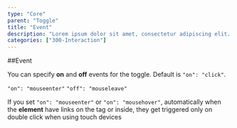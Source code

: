 ```yaml
---
type: "Core"
parent: "Toggle"
title: "Event"
description: "Lorem ipsum dolor sit amet, consectetur adipiscing elit. Nunc tempus laoreet leo sit amet iaculis."
categories: ["300-Interaction"]
---
```


##Event

You can specify **on** and **off** events for the toggle. Default is `"on": "click"`.

`"on": "mouseenter"` `"off": "mouseleave"`

<demo>
  <demovanilla src="inline/demo/toggle/event">
  </demovanilla>
</demo>

If you set `"on": "mouseenter"` or `"on": "mousehover"`, automatically when the **element** have links on the tag or inside, they get triggered only on double click when using touch devices

<demo>
  <demovanilla src="inline/demo/toggle/touch-links">
  </demovanilla>
</demo>

